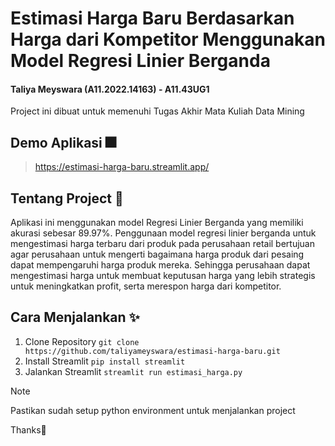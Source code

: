 # Estimasi Harga Baru Berdasarkan Harga dari Kompetitor Menggunakan Model Regresi Linier Berganda
#### Taliya Meyswara (A11.2022.14163) - A11.43UG1
Project ini dibuat untuk memenuhi Tugas Akhir Mata Kuliah Data Mining

## Demo Aplikasi 🎆
> https://estimasi-harga-baru.streamlit.app/

## Tentang Project 🧩
Aplikasi ini menggunakan model Regresi Linier Berganda yang memiliki akurasi sebesar 89.97%. Penggunaan model regresi linier berganda untuk mengestimasi harga terbaru dari produk pada perusahaan retail bertujuan agar perusahaan untuk mengerti bagaimana harga produk dari pesaing dapat mempengaruhi harga produk mereka. Sehingga perusahaan dapat mengestimasi harga untuk membuat keputusan harga yang lebih strategis untuk meningkatkan profit, serta merespon harga dari kompetitor.

## Cara Menjalankan ✨
1. Clone Repository
  ```git clone https://github.com/taliyameyswara/estimasi-harga-baru.git```
2. Install Streamlit
  ```pip install streamlit```
3. Jalankan Streamlit
  ```streamlit run estimasi_harga.py```

> [!NOTE]  
> Pastikan sudah setup python environment untuk menjalankan project

Thanks💅
